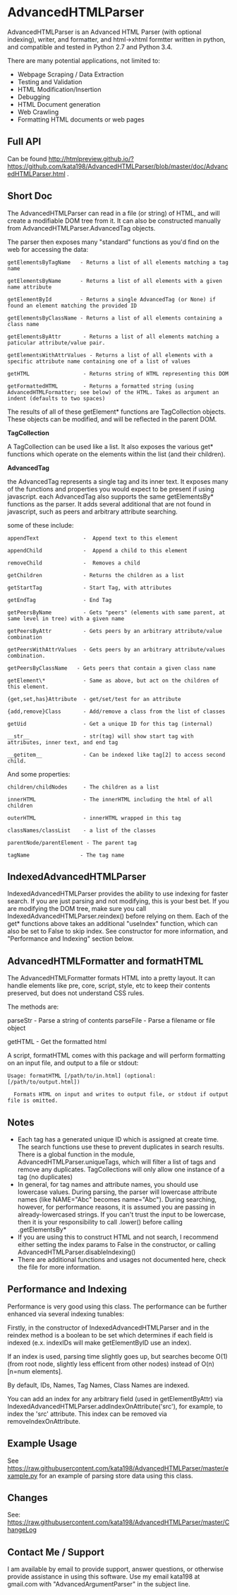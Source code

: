 
AdvancedHTMLParser
==================

AdvancedHTMLParser is an Advanced HTML Parser (with optional indexing), writer, and formatter, and html->xhtml formtter written in python, and compatible and tested in Python 2.7 and Python 3.4.

There are many potential applications, not limited to:
 * Webpage Scraping / Data Extraction
 * Testing and Validation
 * HTML Modification/Insertion
 * Debugging
 * HTML Document generation
 * Web Crawling
 * Formatting HTML documents or web pages


Full API
--------

Can be found  http://htmlpreview.github.io/?https://github.com/kata198/AdvancedHTMLParser/blob/master/doc/AdvancedHTMLParser.html .

Short Doc
---------


The AdvancedHTMLParser can read in a file (or string) of HTML, and will create a modifiable DOM tree from it. It can also be constructed manually from AdvancedHTMLParser.AdvancedTag objects.

The parser then exposes many "standard" functions as you'd find on the web for accessing the data:

    getElementsByTagName   - Returns a list of all elements matching a tag name

    getElementsByName      - Returns a list of all elements with a given name attribute

    getElementById         - Returns a single AdvancedTag (or None) if found an element matching the provided ID

    getElementsByClassName - Returns a list of all elements containing a class name

    getElementsByAttr       - Returns a list of all elements matching a paticular attribute/value pair.

    getElementsWithAttrValues - Returns a list of all elements with a specific attribute name containing one of a list of values

    getHTML                 - Returns string of HTML representing this DOM

    getFormattedHTML        - Returns a formatted string (using AdvancedHTMLFormatter; see below) of the HTML. Takes as argument an indent (defaults to two spaces)


The results of all of these getElement\* functions are TagCollection objects. These objects can be modified, and will be reflected in the parent DOM.

**TagCollection**

A TagCollection can be used like a list. It also exposes the various get\* functions which operate on the elements within the list (and their children).

**AdvancedTag**

the AdvancedTag represents a single tag and its inner text. It exposes many of the functions and properties you would expect to be present if using javascript.
each AdvancedTag also supports the same getElementsBy\* functions as the parser. It adds several additional that are not found in javascript, such as peers and arbitrary attribute searching.

some of these include:

    appendText              -  Append text to this element

    appendChild             -  Append a child to this element

    removeChild             -  Removes a child

    getChildren             - Returns the children as a list

    getStartTag             - Start Tag, with attributes

    getEndTag               - End Tag

    getPeersByName          - Gets "peers" (elements with same parent, at same level in tree) with a given name

    getPeersByAttr          - Gets peers by an arbitrary attribute/value combination

    getPeersWithAttrValues  - Gets peers by an arbitrary attribute/values combination. 

    getPeersByClassName   - Gets peers that contain a given class name

    getElement\*            - Same as above, but act on the children of this element.

    {get,set,has}Attribute  - get/set/test for an attribute

    {add,remove}Class       - Add/remove a class from the list of classes

    getUid                  - Get a unique ID for this tag (internal)

    __str__                 - str(tag) will show start tag with attributes, inner text, and end tag

    __getitem__             - Can be indexed like tag[2] to access second child.


And some properties:

    children/childNodes     - The children as a list

    innerHTML               - The innerHTML including the html of all children

    outerHTML               - innerHTML wrapped in this tag

    classNames/classList    - a list of the classes

    parentNode/parentElement - The parent tag

    tagName                - The tag name


IndexedAdvancedHTMLParser
-------------------------

IndexedAdvancedHTMLParser provides the ability to use indexing for faster search. If you are just parsing and not modifying, this is your best bet. If you are modifying the DOM tree, make sure you call IndexedAdvancedHTMLParser.reindex() before relying on them. Each of the get* functions above takes an additional "useIndex" function, which can also be set to False to skip index. See constructor for more information, and "Performance and Indexing" section below.

AdvancedHTMLFormatter and formatHTML
------------------------------------

The AdvancedHTMLFormatter formats HTML into a pretty layout. It can handle elements like pre, core, script, style, etc to keep their contents preserved, but does not understand CSS rules.

The methods are:

   parseStr               - Parse a string of contents
   parseFile              - Parse a filename or file object

   getHTML                - Get the formatted html


A script, formatHTML comes with this package and will perform formatting on an input file, and output to a file or stdout:

    Usage: formatHTML [/path/to/in.html] (optional: [/path/to/output.html])

      Formats HTML on input and writes to output file, or stdout if output file is omitted.



Notes
-----

* Each tag has a generated unique ID which is assigned at create time. The search functions use these to prevent duplicates in search results. There is a global function in the module, AdvancedHTMLParser.uniqueTags, which will filter a list of tags and remove any duplicates. TagCollections will only allow one instance of a tag (no duplicates)
* In general, for tag names and attribute names, you should use lowercase values. During parsing, the parser will lowercase attribute names (like NAME="Abc" becomes name="Abc"). During searching, however, for performance reasons, it is assumed you are passing in already-lowercased strings. If you can't trust the input to be lowercase, then it is your responsibility to call .lower() before calling .getElementsBy\*
* If you are using this to construct HTML and not search, I recommend either setting the index params to False in the constructor, or calling  AdvancedHTMLParser.disableIndexing()
* There are additional functions and usages not documented here, check the file for more information.

Performance and Indexing
------------------------

Performance is very good using this class. The performance can be further enhanced via several indexing tunables:

Firstly, in the constructor of IndexedAdvancedHTMLParser and in the reindex method is a boolean to be set which determines if each field is indexed (e.x. indexIDs will make getElementByID use an index).

If an index is used, parsing time slightly goes up, but searches become O(1) (from root node, slightly less efficent from other nodes) instead of O(n) [n=num elements].

By default, IDs, Names, Tag Names, Class Names are indexed.

You can add an index for any arbitrary field (used in getElementByAttr) via IndexedAdvancedHTMLParser.addIndexOnAttribute('src'), for example, to index the 'src' attribute. This index can be removed via removeIndexOnAttribute.

Example Usage
-------------

See https://raw.githubusercontent.com/kata198/AdvancedHTMLParser/master/example.py for an example of parsing store data using this class.

Changes
-------
See: https://raw.githubusercontent.com/kata198/AdvancedHTMLParser/master/ChangeLog


Contact Me / Support
--------------------

I am available by email to provide support, answer questions, or otherwise  provide assistance in using this software. Use my email kata198 at gmail.com with "AdvancedArgumentParser" in the subject line.

